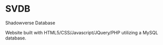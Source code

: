 # SVDB
Shadowverse Database

Website built with HTML5/CSS/Javascript/JQuery/PHP utilizing a MySQL database.

